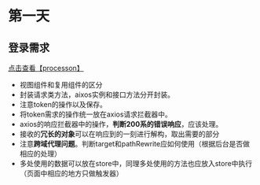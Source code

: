 
<a name="B09Mv"></a>
# 第一天

<a name="SnX90"></a>
## 登录需求

[点击查看【processon】](https://www.processon.com/view/link/626bd4296376891e1c1b217e)

- 视图组件和复用组件的区分
- 封装请求类方法，aixos实例和接口方法分开封装。
- 注意token的操作以及保存。
- 将token需求的操作统一放在axios请求拦截器中。
- axios的响应拦截器中的操作，**判断200系的错误响应**，应该处理。
- 接收的**冗长的对象**可以在响应到的一刻进行解构，取出需要的部分
- 注意**跨域代理问题**。判断target和pathRewrite应如何使用（根据后台是否做相应的处理）
- 多处使用的数据可以放在store中，同理多处使用的方法也应放入store中执行（页面中相应的地方只做触发器）




